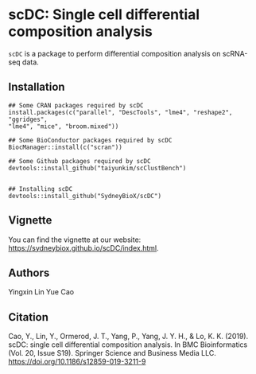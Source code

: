 # scDC: Single cell differential composition analysis

`scDC` is a package to perform differential composition analysis on scRNA-seq data.


## Installation

```
## Some CRAN packages required by scDC
install.packages(c("parallel", "DescTools", "lme4", "reshape2", "ggridges", 
"lme4", "mice", "broom.mixed"))

## Some BioConductor packages required by scDC
BiocManager::install(c("scran"))

## Some Github packages required by scDC
devtools::install_github("taiyunkim/scClustBench")


## Installing scDC 
devtools::install_github("SydneyBioX/scDC")
```


## Vignette

You can find the vignette at our website: https://sydneybiox.github.io/scDC/index.html.


## Authors

Yingxin Lin
Yue Cao

## Citation

Cao, Y., Lin, Y., Ormerod, J. T., Yang, P., Yang, J. Y. H., & Lo, K. K. (2019). scDC: single cell differential composition analysis. In BMC Bioinformatics (Vol. 20, Issue S19). Springer Science and Business Media LLC. https://doi.org/10.1186/s12859-019-3211-9 
